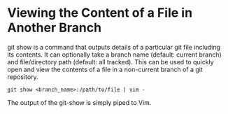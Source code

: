 # Viewing the Content of a File in Another Branch

git show is a command that outputs details of a particular git file including its contents. It can optionally take a branch name (default: current branch) and file/directory path (default: all tracked). This can be used to quickly open and view the contents of a file in a non-current branch of a git repository.

```
git show <branch_name>:/path/to/file | vim -
```
The output of the git-show is simply piped to Vim.